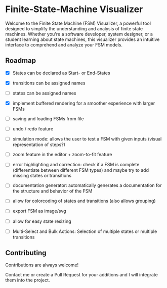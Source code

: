
# Finite-State-Machine Visualizer

Welcome to the Finite State Machine (FSM) Visualizer, a powerful tool designed to simplify the understanding and analysis of finite state machines. Whether you're a software developer, system designer, or a student learning about state machines, this visualizer provides an intuitive interface to comprehend and analyze your FSM models.



## Roadmap

- [X] States can be declared as Start- or End-States

- [X] transitions can be assigned names

- [ ] states can be assigned names

- [X] implement buffered rendering for a smoother experience with larger FSMs

- [ ] saving and loading FSMs from file

- [ ] undo / redo feature

- [ ] simulation mode: allows the user to test a FSM with given inputs (visual representation of steps?)

- [ ] zoom feature in the editor + zoom-to-fit feature

- [ ] error highlighting and correction: check if a FSM is complete (differentiate between different FSM types) and maybe try to add missing states or transitions

- [ ] documentation generator: automatically generates a documentation for the structure and behavior of the FSM

- [ ] allow for colorcoding of states and transitions (also allows grouping)

- [ ] export FSM as image/svg

- [ ] allow for easy state resizing

- [ ] Multi-Select and Bulk Actions: Selection of multiple states or multiple transitions

## Contributing

Contributions are always welcome!

Contact me or create a Pull Request for your additions
and I will integrate them into the project.

